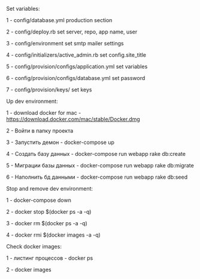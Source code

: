 Set variables:

1 - config/database.yml production section

2 - config/deploy.rb set server, repo, app name, user

3 - config/environment set smtp mailer settings

4 - config/initializers/active_admin.rb set config.site_title

5 - config/provision/configs/application.yml set variables

6 - config/provision/configs/database.yml set password

7 - config/provision/keys/ set keys


Up dev environment:

1  - download docker for mac - https://download.docker.com/mac/stable/Docker.dmg

2 - Войти в папку проекта

3 - Запустить демон - docker-compose up

4 - Создать базу данных - docker-compose run webapp rake db:create

5 - Миграции базы данных - docker-compose run webapp rake db:migrate

6 - Наполнить бд данными - docker-compose run webapp rake db:seed


Stop and remove dev environment:

1 - docker-compose down

2 - docker stop $(docker ps -a -q)

3 - docker rm $(docker ps -a -q)

4 - docker rmi $(docker images -a -q)


Check docker images:

1 - листинг процессов - docker ps

2 - docker images
